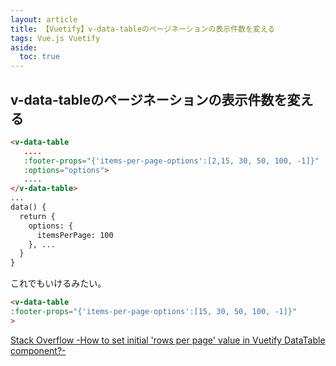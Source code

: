 ```yaml
---
layout: article
title: 【Vuetify】v-data-tableのページネーションの表示件数を変える
tags: Vue.js Vuetify
aside:
  toc: true
---
```



## v-data-tableのページネーションの表示件数を変える


```html
<v-data-table
   ....
   :footer-props="{'items-per-page-options':[2,15, 30, 50, 100, -1]}"
   :options="options">
   ....
</v-data-table>
...
data() {
  return {
    options: {
      itemsPerPage: 100
    }, ...
  }
}
```

これでもいけるみたい。

```html
<v-data-table
:footer-props="{'items-per-page-options':[15, 30, 50, 100, -1]}"
>
```



[Stack Overflow -How to set initial 'rows per page' value in Vuetify DataTable component?-](https://stackoverflow.com/questions/55410879/how-to-set-initial-rows-per-page-value-in-vuetify-datatable-component)
